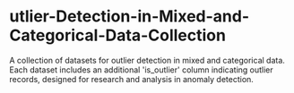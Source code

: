 # utlier-Detection-in-Mixed-and-Categorical-Data-Collection
A collection of datasets for outlier detection in mixed and categorical data. Each dataset includes an additional 'is_outlier' column indicating outlier records, designed for research and analysis in anomaly detection.
